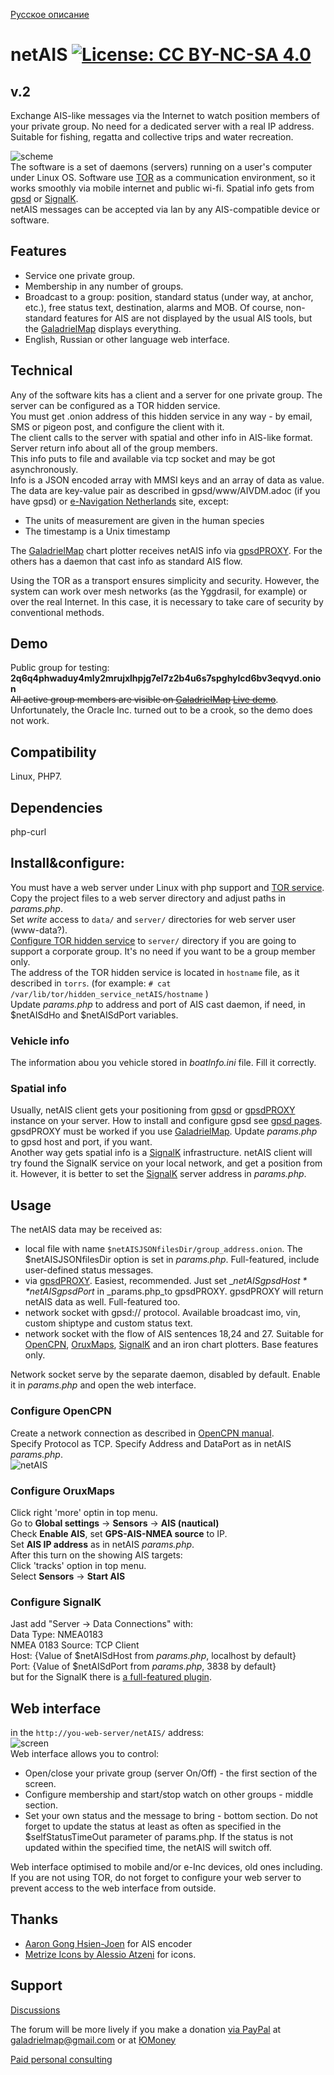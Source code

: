 [Русское описание](README.ru-RU.md)  
# netAIS [![License: CC BY-NC-SA 4.0](screenshots/Cc-by-nc-sa_icon.svg)](https://creativecommons.org/licenses/by-nc-sa/4.0/deed.en)

## v.2

Exchange AIS-like messages via the Internet to watch position members of your private group. No need for a dedicated server with a real IP address.  
Suitable for fishing, regatta and collective trips and water recreation.  

![scheme](screenshots/art.png)   
The software is a set of daemons (servers) running on a user's computer under Linux OS. Software use [TOR](torproject.org) as a communication environment, so it works smoothly via mobile internet and public wi-fi. Spatial info gets from [gpsd](https://gpsd.io/) or [SignalK](https://signalk.org/).  
netAIS messages can be accepted via lan by any AIS-compatible device or software.

## Features
* Service one private group.
* Membership in any number of groups.
* Broadcast to a group: position, standard status (under way, at anchor, etc.), free status text, destination, alarms and MOB. Of course, non-standard features for AIS are not displayed by the usual AIS tools, but the [GaladrielMap](http://galadrielmap.hs-yachten.at/) displays everything.
* English, Russian or other language web interface.

## Technical
Any of the software kits has a client and a server for one private group. The server can be configured as a TOR hidden service.  
You must get .onion address of this hidden service in any way - by email, SMS or pigeon post, and configure the client with it.  
The client calls to the server with spatial and other info in AIS-like format. Server return info about all of the group members.  
This info puts to file and available via tcp socket and may be got asynchronously.  
Info is a JSON encoded array with MMSI keys and an array of data as value. The data are key-value pair as described in gpsd/www/AIVDM.adoc (if you have gpsd) or [e-Navigation Netherlands](http://www.e-navigation.nl/system-messages) site, except:

* The units of measurement are given in the human species
* The timestamp  is a Unix timestamp

The [GaladrielMap](http://galadrielmap.hs-yachten.at/) chart plotter receives netAIS info via [gpsdPROXY](https://github.com/VladimirKalachikhin/gpsdPROXY). For the others has a daemon that cast info as standard AIS flow.

Using the TOR as a transport ensures simplicity and security. However, the system can work over mesh networks (as the Yggdrasil, for example) or over the real Internet. In this case, it is necessary to take care of security by conventional methods.

## Demo
Public group for testing:  
**2q6q4phwaduy4mly2mrujxlhpjg7el7z2b4u6s7spghylcd6bv3eqvyd.onion**  
~~All active group members are visible on [GaladrielMap](http://galadrielmap.hs-yachten.at/) [Live demo](http://130.61.159.53/map/)~~.  
Unfortunately, the Oracle Inc. turned out to be a crook, so the demo does not work.

## Compatibility
Linux, PHP7. 

## Dependencies
php-curl

## Install&configure:
You must have a web server under Linux with php support and [TOR service](https://www.torproject.org/docs/tor-manual.html.en).  
Copy the project files to a web server directory and adjust paths in _params.php_.  
Set _write_ access to `data/` and `server/` directories for web server user (www-data?).  
[Configure TOR hidden service](https://www.torproject.org/docs/tor-onion-service.html.en) to `server/` directory if you are going to support a corporate group. It's no need if you want to be a group member only.  
The address of the TOR hidden service is located in `hostname` file, as it described in `torrs`. (for example: `# cat /var/lib/tor/hidden_service_netAIS/hostname` )  
Update _params.php_ to address and port of AIS cast daemon, if need, in $netAISdHo and $netAISdPort variables.

### Vehicle info
The information abou you vehicle stored in _boatInfo.ini_ file. Fill it correctly.

### Spatial info
Usually, netAIS client gets your positioning from [gpsd](https://gpsd.io/) or [gpsdPROXY](https://github.com/VladimirKalachikhin/gpsdPROXY) instance on your server. How to install and configure gpsd see [gpsd pages](https://gpsd.io/). gpsdPROXY must be worked if you use [GaladrielMap](http://galadrielmap.hs-yachten.at/). Update _params.php_ to gpsd host and port, if you want.  
Another way gets spatial info is a [SignalK](https://signalk.org/) infrastructure. netAIS client will try found the SignalK service on your local network, and get a position from it. 
However, it is better to set the [SignalK](https://signalk.org/) server address in _params.php_.  


## Usage
The netAIS data may be received as:  

* local file with name `$netAISJSONfilesDir/group_address.onion`. The $netAISJSONfilesDir option is set in _params.php_. Full-featured, include user-defined status messages.
* via [gpsdPROXY](https://github.com/VladimirKalachikhin/gpsdPROXY). Easiest, recommended. Just set _*$netAISgpsdHost* *$netAISgpsdPort* in _params.php_to gpsdPROXY. gpsdPROXY will return netAIS data as well. Full-featured too.
* network socket with gpsd:// protocol. Available broadcast imo, vin, custom shiptype and custom status text.
* network socket with the flow of AIS sentences 18,24 and 27. Suitable for [OpenCPN](https://opencpn.org/), [OruxMaps](https://www.oruxmaps.com/cs/es), [SignalK](https://signalk.org/) and an iron chart plotters. Base features only.

Network socket serve by the separate daemon, disabled by default. Enable it in _params.php_ and open the web interface.
 
### Configure OpenCPN
Create a network connection as described in [OpenCPN manual](https://opencpn.org/wiki/dokuwiki/doku.php?id=opencpn:opencpn_user_manual:options_setting:connections#add_a_network_connection).  
Specify Protocol as TCP.
Specify Address and DataPort as in netAIS _params.php_.  
![netAIS](screenshots/s13.png)<br>

### Configure OruxMaps
Click right 'more' optin in top menu.  
Go to **Global settings** -> **Sensors** -> **AIS (nautical)**  
Check **Enable AIS**, set **GPS-AIS-NMEA source** to IP.  
Set **AIS IP address** as in netAIS _params.php_.  
After this turn on the showing AIS targets:  
Click 'tracks' option in top menu.  
Select **Sensors** -> **Start AIS**

### Configure SignalK
Jast add "Server -> Data Connections" with:  
Data Type: NMEA0183  
NMEA 0183 Source: TCP Client  
Host: {Value of $netAISdHost from _params.php_, localhost by default}  
Port: {Value of $netAISdPort from _params.php_, 3838 by default}  
but for the SignalK there is [a full-featured plugin](https://www.npmjs.com/package/netais).

## Web interface
in the `http://you-web-server/netAIS/` address:  
![screen](screenshots/s1c.png)   
Web interface allows you to control: 

* Open/close your private group (server On/Off) - the first section of the screen.
* Configure membership and start/stop watch on other groups - middle section.
* Set your own status and the message to bring - bottom section. Do not forget to update the status at least as often as specified in the $selfStatusTimeOut parameter of params.php. If the status is not updated within the specified time, the netAIS will switch off.

Web interface optimised to mobile and/or e-Inc devices, old ones including.  
If you are not using TOR, do not forget to configure your web server to prevent access to the web interface from outside.

## Thanks
* [Aaron Gong Hsien-Joen](https://github.com/ais-one/phpais) for AIS encoder
* [Metrize Icons by Alessio Atzeni](https://icon-icons.com/pack/Metrize-Icons/1130) for icons.

## Support
[Discussions](https://github.com/VladimirKalachikhin/Galadriel-map/discussions)

The forum will be more lively if you make a donation [via PayPal](https://paypal.me/VladimirKalachikhin)  at [galadrielmap@gmail.com](mailto:galadrielmap@gmail.com) or at [ЮMoney](https://yasobe.ru/na/galadrielmap)

[Paid personal consulting](https://kwork.ru/it-support/20093939/galadrielmap-installation-configuration-and-usage-consulting)  
